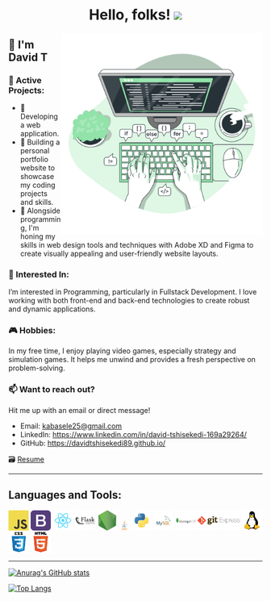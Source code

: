 <h1 align="center"> Hello, folks! <img src="https://raw.githubusercontent.com/MartinHeinz/MartinHeinz/master/wave.gif" width="30px"></h1>

<div>
   <img align="right" src="https://github.com/davidtshisekedi89/davidtshisekedi89/blob/24bd054ff94c2b81daacf6062315180e7860534c/img/Code%20typing-bro.png" width="400" height="400">
</div>

<!-- GET A REAL BANNER -->

## 👋 I'm David T

### 🌱 Active Projects:
- 🔭 Developing a web application.
- 🔭 Building a personal portfolio website to showcase my coding projects and skills.
- 🌱 Alongside programming, I'm honing my skills in web design tools and techniques with Adobe XD and Figma to create visually appealing and user-friendly website layouts.

### 👀 Interested In:
I’m interested in Programming, particularly in Fullstack Development. I love working with both front-end and back-end technologies to create robust and dynamic applications.

### 🎮 Hobbies:
In my free time, I enjoy playing video games, especially strategy and simulation games. It helps me unwind and provides a fresh perspective on problem-solving.

### 📫 Want to reach out?
Hit me up with an email or direct message!
- Email: kabasele25@gmail.com
- LinkedIn: https://www.linkedin.com/in/david-tshisekedi-169a29264/
- GitHub: https://davidtshisekedi89.github.io/

🗃 [Resume]([https://your-resume-link.com](https://resume.creddle.io/resume/3y4zppuip1h))

<hr>

## Languages and Tools:

<code><img height="40" src="https://raw.githubusercontent.com/github/explore/80688e429a7d4ef2fca1e82350fe8e3517d3494d/topics/javascript/javascript.png"></code>
<code><img height="40" src="https://raw.githubusercontent.com/github/explore/80688e429a7d4ef2fca1e82350fe8e3517d3494d/topics/bootstrap/bootstrap.png"></code>
<code><img height="40" src="https://raw.githubusercontent.com/github/explore/80688e429a7d4ef2fca1e82350fe8e3517d3494d/topics/react/react.png"></code>
<code><img height="40" src="https://raw.githubusercontent.com/github/explore/5c058a388828bb5fde0bcafd4bc867b5bb3f26f3/topics/flask/flask.png"></code>
<code><img height="40" src="https://raw.githubusercontent.com/github/explore/80688e429a7d4ef2fca1e82350fe8e3517d3494d/topics/nodejs/nodejs.png"></code>
<code><img height="20" src="https://raw.githubusercontent.com/github/explore/80688e429a7d4ef2fca1e82350fe8e3517d3494d/topics/java/java.png"></code>
<code><img height="40" src="https://raw.githubusercontent.com/github/explore/80688e429a7d4ef2fca1e82350fe8e3517d3494d/topics/python/python.png"></code>
<code><img height="40" src="https://raw.githubusercontent.com/github/explore/80688e429a7d4ef2fca1e82350fe8e3517d3494d/topics/mysql/mysql.png"></code>
<code><img height="40" src="https://raw.githubusercontent.com/github/explore/80688e429a7d4ef2fca1e82350fe8e3517d3494d/topics/mongodb/mongodb.png"></code>
<code><img height="40" src="https://raw.githubusercontent.com/github/explore/80688e429a7d4ef2fca1e82350fe8e3517d3494d/topics/git/git.png"></code>
<code><img height="40" src="https://raw.githubusercontent.com/github/explore/80688e429a7d4ef2fca1e82350fe8e3517d3494d/topics/express/express.png"></code>
<code><img height="40" src="https://raw.githubusercontent.com/github/explore/80688e429a7d4ef2fca1e82350fe8e3517d3494d/topics/linux/linux.png"></code>
<code><img height="40" src="https://raw.githubusercontent.com/github/explore/80688e429a7d4ef2fca1e82350fe8e3517d3494d/topics/css/css.png"></code>
<code><img height="40" src="https://raw.githubusercontent.com/github/explore/80688e429a7d4ef2fca1e82350fe8e3517d3494d/topics/html/html.png"></code>

<hr>

[![Anurag's GitHub stats](https://github-readme-stats.vercel.app/api?username=davidtshisekedi89&show_icons=true&theme=radical)](https://github.com/davidtshisekedi89/github-readme-stats)

[![Top Langs](https://github-readme-stats.vercel.app/api/top-langs/?username=davidtshisekedi89&show_icons=true&theme=radical)](https://github.com/davidtshisekedi89/github-readme-stats)
